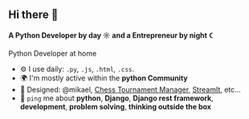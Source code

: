 ## Hi there 👋

#### A Python Developer by day ☼ and a Entrepreneur by night ☾

Python Developer at home<br>

- ⚙️ I use daily: `.py`, `.js`, `.html`, `.css`.
- 🌍 I'm mostly active within the **python Community**
- 💅 Designed: @mikael, [Chess Tournament Manager](https://github.com/Mikael2983/Developpez-un-programme-logiciel-en-Python.git), [StreamIt](https://github.com/Mikael2983/Developpez_interface_utilisateur_pour_une_application_web_Python.git), etc…
- 💬 `ping` me about **python**, **Django**, **Django rest framework**, **development**, **problem solving**, **thinking outside the box**
